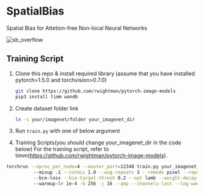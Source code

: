 # SpatialBias
Spatial Bias for Attetion-free Non-local Neural Networks

![sb_overflow](https://user-images.githubusercontent.com/90232305/207276951-3e7f3f15-8aba-4778-b11c-2dbd1faf7210.jpg)


## Training Script

1. Clone this repo & install required library (assume that you have installed pytorch>1.5.0 and torchvision>0.7.0)

   ```bash
   git clone https://github.com/rwightman/pytorch-image-models
   pip3 install timm wandb
   ```

2. Create dataset folder link

   ```bash
   ln -s your/imagenet/folder your_imagenet_dir
   ```

3. Run `train.py` with one of below argument


4. Training Scripts(you should change your_imagenet_dir in the code below)
For the training script, refer to timm(https://github.com/rwightman/pytorch-image-models).
```bash
torchrun --nproc_per_node=4 --master_port=12348 train.py your_imagenet_dir --model sb_resnet50 --cuda 0,1,2,3 --aa rand-m7-mstd0.5-inc1 
          --mixup .1 --cutmix 1.0 --aug-repeats 3 --remode pixel --reprob 0.0 --crop-pct 0.95 --drop-path .05 --smoothing 0.0 
          --bce-loss --bce-target-thresh 0.2 --opt lamb --weight-decay .02 --sched cosine --epochs 300 --lr 3.5e-3 
          --warmup-lr 1e-4 -b 256 -j 16 --amp --channels-last --log-wandb --pin-mem
```

